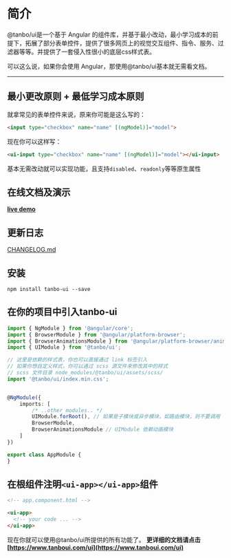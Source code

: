 # 简介

@tanbo/ui是一个基于 Angular 的组件库，并基于最小改动，最小学习成本的前提下，拓展了部分表单控件，提供了很多网页上的视觉交互组件、指令、服务、过滤器等等。并提供了一套侵入性很小的底层css样式表。

可以这么说，如果你会使用 Angular，那使用@tanbo/ui基本就无需看文档。


---

## 最小更改原则 + 最低学习成本原则

就拿常见的表单控件来说，原来你可能是这么写的：

```html
<input type="checkbox" name="name" [(ngModel)]="model">
```

现在你可以这样写：

```html
<ui-input type="checkbox" name="name" [(ngModel)]="model"></ui-input>
```

基本无需改动就可以实现功能，且支持`disabled`、`readonly`等等原生属性

## 在线文档及演示

**[live demo](https://www.tanboui.com/ui)**

## 更新日志
[CHANGELOG.md](./CHANGELOG.md)

## 安装
```
npm install tanbo-ui --save
```

## 在你的项目中引入tanbo-ui
```typescript
import { NgModule } from '@angular/core';
import { BrowserModule } from '@angular/platform-browser';
import { BrowserAnimationsModule } from '@angular/platform-browser/animations';
import { UIModule } from '@tanbo/ui';

// 这里是依赖的样式表，你也可以直接通过 link 标签引入
// 如果你想自定义样式，你可以通过 scss 源文件来修改其中的样式
// scss 文件目录 node_modules/@tanbo/ui/assets/scss/
import '@tanbo/ui/index.min.css'; 


@NgModule({
    imports: [
        /* ..other modules.. */
        UIModule.forRoot(), // 如果是子模块或异步模块，如路由模块，则不要调用
        BrowserModule,
        BrowserAnimationsModule // UIModule 依赖动画模块
    ]
})

export class AppModule {
}
```
## 在根组件注明`<ui-app></ui-app>`组件
```html
<!-- app.component.html -->

<ui-app>
  <!-- your code ... -->
</ui-app>
```
现在你就可以使用@tanbo/ui所提供的所有功能了。
**更详细的文档请点击[https://www.tanboui.com/ui](https://www.tanboui.com/ui)**
